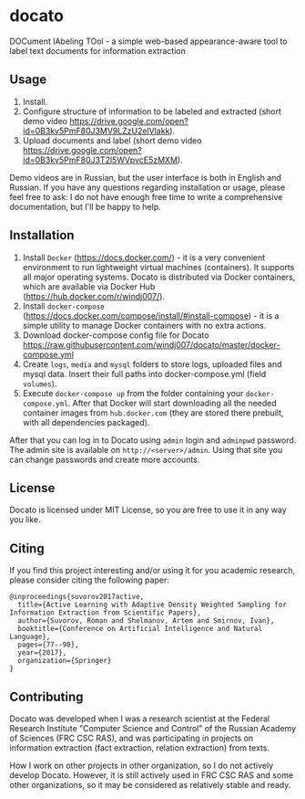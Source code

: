 # docato
DOCument lAbeling TOol - a simple web-based appearance-aware tool to label text documents for information extraction

## Usage

1. Install.
2. Configure structure of information to be labeled and extracted (short demo video https://drive.google.com/open?id=0B3kv5PmF80J3MV9LZzU2elVlakk).
3. Upload documents and label (short demo video https://drive.google.com/open?id=0B3kv5PmF80J3T2l5WVpvcE5zMXM).

Demo videos are in Russian, but the user interface is both in English and Russian. If you have any questions regarding installation or usage, please feel free to ask: I do not have enough free time to write a comprehensive documentation, but I'll be happy to help.


## Installation

1) Install `Docker` (https://docs.docker.com/) - it is a very convenient environment to run lightweight virtual machines (containers). It supports all major operating systems. Docato is distributed via Docker containers, which are available via Docker Hub (https://hub.docker.com/r/windj007/).
2) Install `docker-compose` (https://docs.docker.com/compose/install/#install-compose) - it is a simple utility to manage Docker containers with no extra actions.
3) Download docker-compose config file for Docato https://raw.githubusercontent.com/windj007/docato/master/docker-compose.yml
4) Create `logs`, `media` and `mysql` folders to store logs, uploaded files and mysql data. Insert their full paths into docker-compose.yml (field `volumes`).
5) Execute `docker-compose up` from the folder containing your `docker-compose.yml`. After that Docker will start downloading all the needed container images from `hub.docker.com` (they are stored there prebuilt, with all dependencies packaged).

After that you can log in to Docato using `admin` login and `adminpwd` password. The admin site is available on `http://<server>/admin`. Using that site you can change passwords and create more accounts.

## License

Docato is licensed under MIT License, so you are free to use it in any way you like.

## Citing

If you find this project interesting and/or using it for you academic research, please consider citing the following paper:
```
@inproceedings{suvorov2017active,
  title={Active Learning with Adaptive Density Weighted Sampling for Information Extraction from Scientific Papers},
  author={Suvorov, Roman and Shelmanov, Artem and Smirnov, Ivan},
  booktitle={Conference on Artificial Intelligence and Natural Language},
  pages={77--90},
  year={2017},
  organization={Springer}
}
```

## Contributing

Docato was developed when I was a research scientist at the Federal Research Institute "Computer Science and Control" of the Russian Academy of Sciences (FRC CSC RAS), and was participating in projects on information extraction (fact extraction, relation extraction) from texts.

How I work on other projects in other organization, so I do not actively develop Docato. However, it is still actively used in FRC CSC RAS and some other organizations, so it may be considered as relatively stable and ready.
